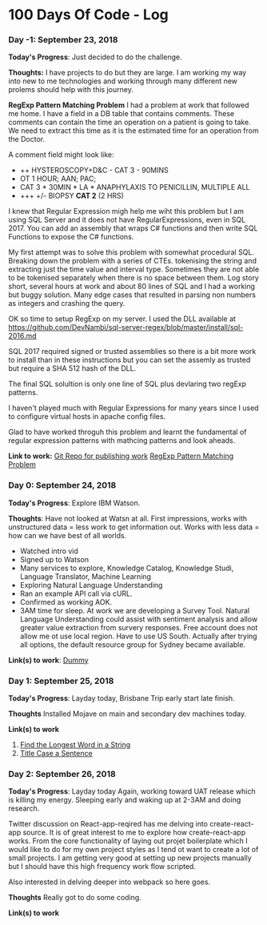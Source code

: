 # 100 Days Of Code - Log

### Day -1: September 23, 2018 

**Today's Progress**: Just decided to do the challenge.

**Thoughts:** I have projects to do but they are large. I am working my way into new to me technologies 
and working through many different new prolems should help with this journey.

**RegExp Pattern Matching Problem**
I had a problem at work that followed me home. I have a field in a DB table that contains comments. These comments can contain the time an operation on a patient is going to take. We need to extract this time as it is the estimated time for an operation from the Doctor.

A comment field might look like:
- ++ HYSTEROSCOPY+D&C - CAT 3 - 90MINS
- OT 1 HOUR; AAN; PAC;
- CAT 3 * 30MIN * LA * ANAPHYLAXIS TO PENICILLIN, MULTIPLE ALL
- +++ +/- BIOPSY **CAT 2** (2 HRS)

I knew that Regular Expression migh help me wiht this problem but I am using SQL Server and it does not have RegularExpressions, even in SQL 2017. You can add an assembly that wraps C# functions and then write SQL Functions to expose the C# functions.

My first attempt was to solve this problem with somewhat procedural SQL. Breaking down the problem with a series of CTEs. tokenising the string and extracting just the time value and interval type. Sometimes they are not able to be tokenised separately when there is no space between them. Log story short, several hours at work and about 80 lines of SQL and I had a working but buggy solution. Many edge cases that resulted in parsing non numbers as integers and crashing the query.

OK so time to setup RegExp on my server. I used the DLL available at https://github.com/DevNambi/sql-server-regex/blob/master/install/sql-2016.md

SQL 2017 required signed or trusted assemblies so there is a bit more work to install than in these instructions but you can set the assemly as trusted but require a SHA 512 hash of the DLL.

The final SQL solultion is only one line of SQL plus devlaring two regExp patterns.

I haven't played much with Regular Expressions for many years since I used to configure virtual hosts in apache config files.

Glad to have worked throguh this problem and learnt the fundamental of regular expression patterns with mathcing patterns and look aheads.


**Link to work:** 
[Git Repo for publishing work](https://github.com/ge-hall/100DaysOfCode/new/master)
[RegExp Pattern Matching Problem](https://github.com/ge-hall/100DaysOfCode/tree/master/RegExp)


### Day 0: September 24, 2018


**Today's Progress**: Explore IBM Watson.

**Thoughts**: Have not looked at Watsn at all. First impressions, works with unstructured data = less work to get information out. Works with less data = how can we have best of all worlds.
* Watched intro vid
* Signed up to Watson
* Many services to explore, Knowledge Catalog, Knowledge Studi, Language Translator, Machine Learning
* Exploring Natural Language Understanding
* Ran an example API call via cURL. 
* Confirmed as working AOK. 
* 3AM time for sleep.
At work we are developing a Survey Tool. Natural Language Understanding could assist with sentiment analysis and allow greater value extraction from survery responses.
Free account does not allow me ot use local region. Have to use US South. Actually after trying all options, the default resource group for Sydney became available.

**Link(s) to work**: [Dummy](http://www.example.com)


### Day 1: September 25, 2018


**Today's Progress**: Layday today, Brisbane Trip early start late finish.

**Thoughts**  Installed Mojave on main and secondary dev machines today.

**Link(s) to work**
1. [Find the Longest Word in a String](https://www.freecodecamp.com/challenges/find-the-longest-word-in-a-string)
2. [Title Case a Sentence](https://www.freecodecamp.com/challenges/title-case-a-sentence)

### Day 2: September 26, 2018


**Today's Progress**: Layday today Again, working toward UAT release which is killing my energy. Sleeping early and waking up at 2-3AM and doing research.

Twitter discussion on React-app-reqired has me delving into create-react-app source. It is of great interest to me to explore how create-react-app works. From the core functionality of laying out projet boilerplate which I would like to do for my own project styles as I tend ot want to create a lot of small projects. I am getting very good at setting up new projects manually but I should have this high frequency work flow scripted.

Also interested in delving deeper into webpack so here goes.

**Thoughts**  Really got to do some coding.

**Link(s) to work**